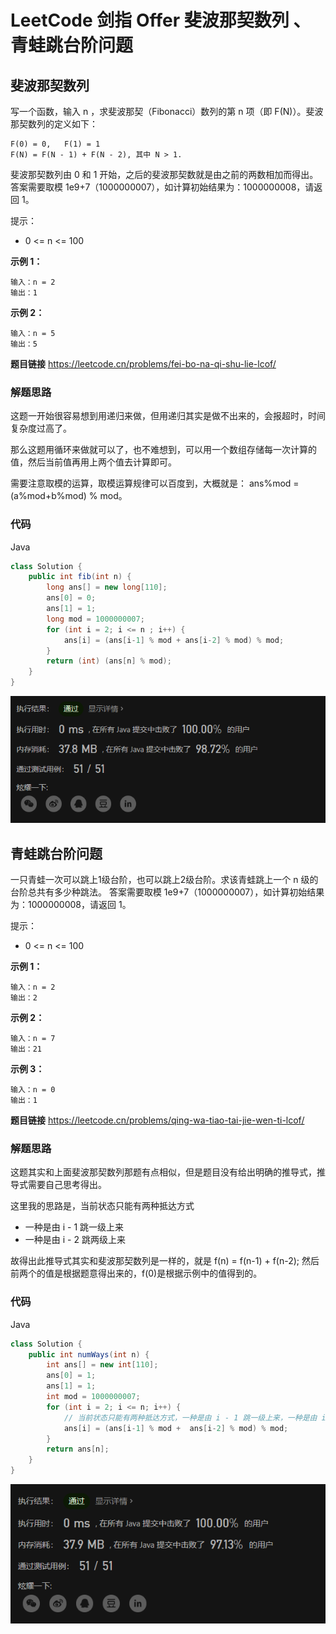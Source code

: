 # LeetCode 剑指 Offer 斐波那契数列 、青蛙跳台阶问题

## 斐波那契数列

写一个函数，输入 n ，求斐波那契（Fibonacci）数列的第 n 项（即 F(N)）。斐波那契数列的定义如下：
```
F(0) = 0,   F(1) = 1
F(N) = F(N - 1) + F(N - 2), 其中 N > 1.
```
斐波那契数列由 0 和 1 开始，之后的斐波那契数就是由之前的两数相加而得出。
答案需要取模 1e9+7（1000000007），如计算初始结果为：1000000008，请返回 1。

提示：
- 0 <= n <= 100

**示例 1：**

```
输入：n = 2
输出：1
```

**示例 2：**

```
输入：n = 5
输出：5
```



**题目链接**
https://leetcode.cn/problems/fei-bo-na-qi-shu-lie-lcof/

### 解题思路
这题一开始很容易想到用递归来做，但用递归其实是做不出来的，会报超时，时间复杂度过高了。

那么这题用循环来做就可以了，也不难想到，可以用一个数组存储每一次计算的值，然后当前值再用上两个值去计算即可。

需要注意取模的运算，取模运算规律可以百度到，大概就是：  ans%mod = (a%mod+b%mod) % mod。

### 代码
Java
```java
class Solution {
    public int fib(int n) {
        long ans[] = new long[110];
        ans[0] = 0;
        ans[1] = 1;
        long mod = 1000000007;
        for (int i = 2; i <= n ; i++) {
            ans[i] = (ans[i-1] % mod + ans[i-2] % mod) % mod;
        }
        return (int) (ans[n] % mod);
    }
}
```

![image-20221017224316181](image/image-20221017224316181.png)



## 青蛙跳台阶问题
一只青蛙一次可以跳上1级台阶，也可以跳上2级台阶。求该青蛙跳上一个 n 级的台阶总共有多少种跳法。
答案需要取模 1e9+7（1000000007），如计算初始结果为：1000000008，请返回 1。

提示：
- 0 <= n <= 100

**示例 1：**

```
输入：n = 2
输出：2
```

**示例 2：**

```
输入：n = 7
输出：21
```

**示例 3：**

```
输入：n = 0
输出：1
```



**题目链接**
https://leetcode.cn/problems/qing-wa-tiao-tai-jie-wen-ti-lcof/

### 解题思路
这题其实和上面斐波那契数列那题有点相似，但是题目没有给出明确的推导式，推导式需要自己思考得出。

这里我的思路是，当前状态只能有两种抵达方式
- 一种是由 i - 1 跳一级上来
- 一种是由 i - 2 跳两级上来

故得出此推导式其实和斐波那契数列是一样的，就是 f(n) = f(n-1) + f(n-2);
然后前两个的值是根据题意得出来的，f(0)是根据示例中的值得到的。


### 代码

Java
```java
class Solution {
    public int numWays(int n) {
        int ans[] = new int[110];
        ans[0] = 1;
        ans[1] = 1;
        int mod = 1000000007;
        for (int i = 2; i <= n; i++) {
            // 当前状态只能有两种抵达方式，一种是由 i - 1 跳一级上来，一种是由 i - 2跳两级上来，故得出此推导式
            ans[i] = (ans[i-1] % mod +  ans[i-2] % mod) % mod;
        }
        return ans[n];
    }
}
```

![image-20221017224354669](image/image-20221017224354669.png)